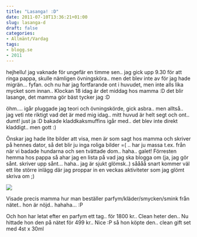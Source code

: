 ```yaml
---
title: "Lasanga! :D"
date: 2011-07-10T13:36:21+01:00
slug: lasanga-d
draft: false
categories:
- Allmänt/Vardag
tags:
- blogg.se
- 2011
---
```

hejhellu! jag vaknade för ungefär en timme sen.. jag gick upp 9.30 för att ringa pappa, skulle nämligen övningsköra.. men det blev inte av för jag hade migrän... fyfan. och nu har jag fortfarande ont i huvudet, men inte alls lika mycket som innan.. Klockan 18 idag är det middag hos mamma :D det blir lasange, det mamma gör bäst tycker jag :D  
  
öhm.... igår pluggade jag teori och övningskörde, gick asbra.. men alltså.. jag veti nte riktigt vad det är med mig idag.. mitt huvud är helt segt och ont.. dumt! just ja :D bakade kladdkaksmuffins igår med.. det blev inte direkt kladdigt.. men gott :)  
  
Önskar jag hade lite bilder att visa, men är som sagt hos mamma och skriver på hennes dator, så det blir ju inga roliga bilder =( .. har ju massa t.ex. från när vi badade hundarna och sen tvättade dom.. haha.. galet! Förresten hemma hos pappa så ahar jag en lista på vad jag ska blogga om (ja, jag gör sånt. skriver upp sånt... haha.. jag är sjukt glömsk..) såååå snart kommer väl ett lite större inlägg där jag proppar in en veckas aktiviteter som jag glömt skriva om ;)  
  
![](/assets/images/blogg.se/image-php_156619942.jpg)  
  
Visade precis mamma hur man beställer parfym/kläder/smycken/smink från nätet.. hon är nöjd.. hahaha... :P  
  
Och hon har letat efter en parfym ett tag.. för 1800 kr.. Clean heter den.. Nu hittade hon den på nätet för 499 kr.. Nice :P så hon köpte den.. clean gift set med 4st x 30ml